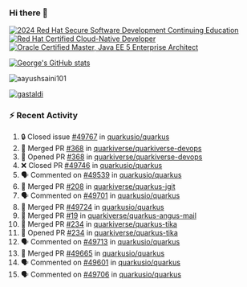 ### Hi there 👋

<!--START_SECTION:badges-->
[![2024 Red Hat Secure Software Development Continuing Education](https://images.credly.com/size/110x110/images/36a76b78-c5bf-45cf-ac2c-48c3825260c7/blob)](http://www.credly.com/badges/c86e9a17-d2c3-4554-b890-7d0521710eb6 "2024 Red Hat Secure Software Development Continuing Education")
[![Red Hat Certified Cloud-Native Developer](https://images.credly.com/size/110x110/images/12ef4e4e-3d8d-4caf-9ab1-858c5bcb9619/image.png)](http://www.credly.com/badges/b6402e31-0894-48e6-b488-e2e551dcc809 "Red Hat Certified Cloud-Native Developer")
[![Oracle Certified Master, Java EE 5 Enterprise Architect](https://images.credly.com/size/110x110/images/1fa3549c-674c-4779-b3d6-d7d64eac2c23/Oracle-Certification-badge_OC-Master.png)](http://www.credly.com/badges/2565574e-b81d-410e-ab7d-24666ddcbe00 "Oracle Certified Master, Java EE 5 Enterprise Architect")
<!--END_SECTION:badges-->

[![George's GitHub stats](https://github-readme-stats.vercel.app/api?username=gastaldi&show=reviews,prs_merged&hide=contribs,prs&theme=transparent&show_icons=true)](https://github.com/anuraghazra/github-readme-stats)

<p align="left"> <img src="https://komarev.com/ghpvc/?username=gastaldi&label=Profile%20views&color=0e75b6&style=for-the-badge" alt="aayushsaini101" /> </p>

<p align="left"> <a href="https://github.com/ryo-ma/github-profile-trophy"><img src="https://github-profile-trophy.vercel.app/?username=gastaldi" alt="gastaldi" /></a> </p>

### :zap: Recent Activity

<!--START_SECTION:activity-->
1. 🔒 Closed issue [#49767](https://github.com/quarkusio/quarkus/issues/49767) in [quarkusio/quarkus](https://github.com/quarkusio/quarkus)
2. 🎉 Merged PR [#368](https://github.com/quarkiverse/quarkiverse-devops/pull/368) in [quarkiverse/quarkiverse-devops](https://github.com/quarkiverse/quarkiverse-devops)
3. 💪 Opened PR [#368](https://github.com/quarkiverse/quarkiverse-devops/pull/368) in [quarkiverse/quarkiverse-devops](https://github.com/quarkiverse/quarkiverse-devops)
4. ❌ Closed PR [#49746](https://github.com/quarkusio/quarkus/pull/49746) in [quarkusio/quarkus](https://github.com/quarkusio/quarkus)
5. 🗣 Commented on [#49539](https://github.com/quarkusio/quarkus/pull/49539#issuecomment-3233952775) in [quarkusio/quarkus](https://github.com/quarkusio/quarkus)
6. 🎉 Merged PR [#208](https://github.com/quarkiverse/quarkus-jgit/pull/208) in [quarkiverse/quarkus-jgit](https://github.com/quarkiverse/quarkus-jgit)
7. 🗣 Commented on [#49701](https://github.com/quarkusio/quarkus/issues/49701#issuecomment-3233307176) in [quarkusio/quarkus](https://github.com/quarkusio/quarkus)
8. 🎉 Merged PR [#49724](https://github.com/quarkusio/quarkus/pull/49724) in [quarkusio/quarkus](https://github.com/quarkusio/quarkus)
9. 🎉 Merged PR [#19](https://github.com/quarkiverse/quarkus-angus-mail/pull/19) in [quarkiverse/quarkus-angus-mail](https://github.com/quarkiverse/quarkus-angus-mail)
10. 🎉 Merged PR [#234](https://github.com/quarkiverse/quarkus-tika/pull/234) in [quarkiverse/quarkus-tika](https://github.com/quarkiverse/quarkus-tika)
11. 💪 Opened PR [#234](https://github.com/quarkiverse/quarkus-tika/pull/234) in [quarkiverse/quarkus-tika](https://github.com/quarkiverse/quarkus-tika)
12. 🗣 Commented on [#49713](https://github.com/quarkusio/quarkus/pull/49713#issuecomment-3225571502) in [quarkusio/quarkus](https://github.com/quarkusio/quarkus)
13. 🎉 Merged PR [#49665](https://github.com/quarkusio/quarkus/pull/49665) in [quarkusio/quarkus](https://github.com/quarkusio/quarkus)
14. 🗣 Commented on [#49601](https://github.com/quarkusio/quarkus/pull/49601#issuecomment-3225462061) in [quarkusio/quarkus](https://github.com/quarkusio/quarkus)
15. 🗣 Commented on [#49706](https://github.com/quarkusio/quarkus/pull/49706#issuecomment-3225438626) in [quarkusio/quarkus](https://github.com/quarkusio/quarkus)
<!--END_SECTION:activity-->
